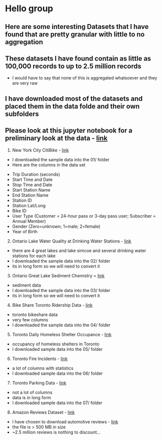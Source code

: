 # Hello group

## Here are some interesting Datasets that I have found that are pretty granular with little to no aggregation

## These datasets I have found contain as little as 100,000 records to up to 2.5 million records
- I would have to say that none of this is aggregated whatsoever and they are very raw

## I have downloaded most of the datasets and placed them in the data folde and their own subfolders

## Please look at this jupyter notebook for a preliminary look at the data - [link](./preliminary.ipynb)

1. New York City CitiBike - [link](https://www.citibikenyc.com/system-data)
- I downloaded the sample data into the 01/ folder
- Here are the columns in the data set

<ul><li>Trip Duration (seconds)</li><li>Start Time and Date</li><li>Stop Time and Date</li><li>Start Station Name</li><li>End Station Name</li><li>Station ID</li><li>Station Lat/Long</li><li>Bike ID</li><li>User Type (Customer = 24-hour pass or 3-day pass user; Subscriber = Annual Member)</li><li>Gender (Zero=unknown; 1=male; 2=female)</li><li>Year of Birth</li></ul>

2. Ontario Lake Water Quality at Drinking Water Stations - [link](https://data.ontario.ca/dataset/lake-water-quality-at-drinking-water-intakes)
- there are 4 great lakes and lake simcoe and several drinking water stations for each lake
- I downloaded the sample data into the 02/ folder
- its in long form so we will need to convert it

3. Ontario Great Lake Sediment Chemistry = [link](https://data.ontario.ca/dataset/sediment-chemistry-great-lakes-nearshore-areas)
- sediment data
- I downloaded the sample data into the 03/ folder
- its in long form so we will need to convert it

4. Bike Share Toronto Ridership Data - [link](https://open.toronto.ca/dataset/bike-share-toronto-ridership-data/)
- toronto bikeshare data
- very few columns
- I downloaded the sample data into the 04/ folder

5. Toronto Daily Homeless Shelter Occupance - [link](https://open.toronto.ca/dataset/daily-shelter-occupancy/)
- occupancy of homeless shelters in Toronto
- I downloaded sample data into the 05/ folder

6. Toronto Fire Incidents - [link](https://open.toronto.ca/dataset/fire-incidents/)
- a lot of columns with statistics
- I downloaded sample data into the 06/ folder

7. Toronto Parking Data - [link](https://open.toronto.ca/dataset/parking-tickets/)
- not a lot of columns
- data is in long form
- I downloaded sample data into the 07/ folder

8. Amazon Reviews Dataset - [link](https://s3.amazonaws.com/amazon-reviews-pds/tsv/index.txt)
- I have chosen to download automotive reviews - [link](https://s3.amazonaws.com/amazon-reviews-pds/tsv/amazon_reviews_us_Automotive_v1_00.tsv.gz)
- the file is > 500 MB in size
- ~2.5 million reviews is nothing to discount...
